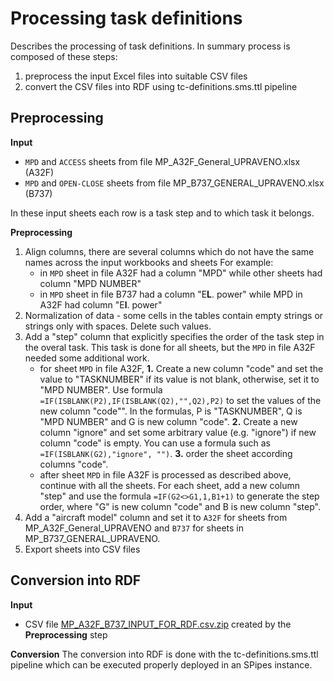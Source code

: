 # Processing task definitions
Describes the processing of task definitions. In summary process is composed of these steps:

1. preprocess the input Excel files into suitable CSV files  
2. convert the CSV files into RDF using tc-definitions.sms.ttl pipeline  

## Preprocessing
**Input** 
* <code>MPD</code> and <code>ACCESS</code> sheets from file MP_A32F_General_UPRAVENO.xlsx (A32F)
* <code>MPD</code> and <code>OPEN-CLOSE</code> sheets from file MP_B737_GENERAL_UPRAVENO.xlsx (B737)

In these input sheets each row is a task step and to which task it belongs.   

**Preprocessing**
1. Align columns, there are several columns which do not have the same names across the input workbooks and sheets
For example:
    * in <code>MPD</code> sheet in file A32F had a column "MPD" while other sheets had column "MPD NUMBER" 
    * in <code>MPD</code> sheet in file B737 had a column "E**L**. power" while MPD in A32F had column "E**l**. power"
2. Normalization of data - some cells in the tables contain empty strings or strings only with spaces. Delete such
   values.
3. Add a "step" column that explicitly specifies the order of the task step in the overal task. This task is done for 
all sheets, but the <code>MPD</code> in file A32F needed some additional work.  
    * for sheet <code>MPD</code> in file A32F, **1.** Create a new column "code" and set the value to "TASKNUMBER" if 
   its value is not blank, otherwise, set it to "MPD NUMBER". Use formula <code>=IF(ISBLANK(P2),IF(ISBLANK(Q2),"",Q2),P2)</code> 
   to set the values of the new column "code"". In the formulas, P is "TASKNUMBER", Q is "MPD NUMBER" and G is new column 
   "code". **2.** Create a new column "ignore" and set some arbitrary value (e.g. "ignore") if new column "code" is empty.
   You can use a formula such as <code>=IF(ISBLANK(G2),"ignore", "")</code>.  **3.** order the sheet according columns 
   "code".
    * after sheet <code>MPD</code>  in file A32F is processed as described above, continue with all the sheets. For each 
   sheet, add a new column "step" and use the formula <code>=IF(G2<>G1,1,B1+1)</code> to generate the step order, where
   "G" is new column "code" and B is new column "step".
4. Add a "aircraft model" column and set it to <code>A32F</code> for sheets from MP_A32F_General_UPRAVENO and <code>B737</code> for
sheets in MP_B737_GENERAL_UPRAVENO.
5. Export sheets into CSV files


## Conversion into RDF
**Input**
- CSV file [MP_A32F_B737_INPUT_FOR_RDF.csv.zip](https://drive.google.com/file/d/1rdxBL0Nt5audNQ6p3SdLmmYggehlr9dJ/view?usp=share_link) created by the **Preprocessing** step


**Conversion**
The conversion into RDF is done with the tc-definitions.sms.ttl pipeline which can be executed properly deployed in an 
SPipes instance.   